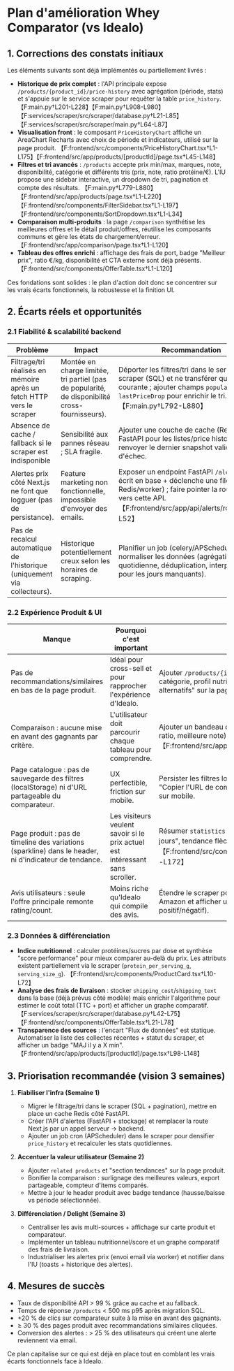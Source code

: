 # Plan d'amélioration Whey Comparator (vs Idealo)

## 1. Corrections des constats initiaux
Les éléments suivants sont déjà implémentés ou partiellement livrés :

- **Historique de prix complet** : l'API principale expose `/products/{product_id}/price-history` avec agrégation (période, stats) et s'appuie sur le service scraper pour requêter la table `price_history`. 【F:main.py†L201-L228】【F:main.py†L908-L980】【F:services/scraper/src/scraper/database.py†L21-L85】【F:services/scraper/src/scraper/main.py†L64-L87】
- **Visualisation front** : le composant `PriceHistoryChart` affiche un AreaChart Recharts avec choix de période et indicateurs, utilisé sur la page produit. 【F:frontend/src/components/PriceHistoryChart.tsx†L1-L175】【F:frontend/src/app/products/[productId]/page.tsx†L45-L148】
- **Filtres et tri avancés** : `/products` accepte prix min/max, marques, note, disponibilité, catégorie et différents tris (prix, note, ratio protéine/€). L'IU propose une sidebar interactive, un dropdown de tri, pagination et compte des résultats. 【F:main.py†L779-L880】【F:frontend/src/app/products/page.tsx†L1-L220】【F:frontend/src/components/FilterSidebar.tsx†L1-L197】【F:frontend/src/components/SortDropdown.tsx†L1-L34】
- **Comparaison multi-produits** : la page `/comparison` synthétise les meilleures offres et le détail produit/offres, réutilise les composants communs et gère les états de chargement/erreur. 【F:frontend/src/app/comparison/page.tsx†L1-L120】
- **Tableau des offres enrichi** : affichage des frais de port, badge "Meilleur prix", ratio €/kg, disponibilité et CTA externe sont déjà présents. 【F:frontend/src/components/OfferTable.tsx†L1-L120】

Ces fondations sont solides : le plan d'action doit donc se concentrer sur les vrais écarts fonctionnels, la robustesse et la finition UI.

## 2. Écarts réels et opportunités

### 2.1 Fiabilité & scalabilité backend
| Problème | Impact | Recommandation |
| --- | --- | --- |
| Filtrage/tri réalisés en mémoire après un fetch HTTP vers le scraper | Montée en charge limitée, tri partiel (pas de popularité, de disponibilité cross-fournisseurs). | Déporter les filtres/tri dans le service scraper (SQL) et ne transférer que la page courante ; ajouter champs `popularity`, `lastPriceDrop` pour enrichir le tri. 【F:main.py†L792-L880】 |
| Absence de cache / fallback si le scraper est indisponible | Sensibilité aux pannes réseau ; SLA fragile. | Ajouter une couche de cache (Redis) côté FastAPI pour les listes/price history, et renvoyer le dernier snapshot valide en cas d'échec. |
| Alertes prix côté Next.js ne font que logguer (pas de persistance). | Feature marketing non fonctionnelle, impossible d'envoyer des emails. | Exposer un endpoint FastAPI `/alerts` qui écrit en base + déclenche une file (ex : Redis/worker) ; faire pointer la route Next.js vers cette API. 【F:frontend/src/app/api/alerts/route.ts†L1-L52】 |
| Pas de recalcul automatique de l'historique (uniquement via collecteurs). | Historique potentiellement creux selon les horaires de scraping. | Planifier un job (celery/APScheduler) pour normaliser les données (agrégation quotidienne, déduplication, interpolation pour les jours manquants). |

### 2.2 Expérience Produit & UI
| Manque | Pourquoi c'est important | Proposition |
| --- | --- | --- |
| Pas de recommandations/similaires en bas de la page produit. | Idéal pour cross-sell et pour rapprocher l'expérience d'Idealo. | Ajouter `/products/{id}/related` (basé sur marque, catégorie, profil nutritionnel) et une section "Produits alternatifs" sur la page produit. |
| Comparaison : aucune mise en avant des gagnants par critère. | L'utilisateur doit parcourir chaque tableau pour comprendre. | Ajouter un bandeau de synthèse (meilleur prix, meilleur ratio, meilleure note) et coloration des cellules gagnantes. 【F:frontend/src/app/comparison/page.tsx†L84-L113】 |
| Page catalogue : pas de sauvegarde des filtres (localStorage) ni d'URL partageable du comparateur. | UX perfectible, friction sur mobile. | Persister les filtres localement, proposer un bouton "Copier l'URL de comparaison" et ajouter un mode liste sur mobile. |
| Page produit : pas de timeline des variations (sparkline) dans le header, ni d'indicateur de tendance. | Les visiteurs veulent savoir si le prix actuel est intéressant sans scroller. | Résumer `statistics` dans le hero (badge "-12% vs 30 jours", tendance flèche). 【F:main.py†L975-L979】【F:frontend/src/components/PriceHistoryChart.tsx†L158-L172】 |
| Avis utilisateurs : seule l'offre principale remonte rating/count. | Moins riche qu'Idealo qui compile des avis. | Étendre le scraper pour collecter les avis SerpAPI + Amazon et afficher un agrégat + extraits (top positif/négatif). |

### 2.3 Données & différenciation
- **Indice nutritionnel** : calculer protéines/sucres par dose et synthèse "score performance" pour mieux comparer au-delà du prix. Les attributs existent partiellement via le scraper (`protein_per_serving_g`, `serving_size_g`). 【F:frontend/src/components/ProductCard.tsx†L10-L72】
- **Analyse des frais de livraison** : stocker `shipping_cost`/`shipping_text` dans la base (déjà prévus côté modèle) mais enrichir l'algorithme pour estimer le coût total (TTC + port) et afficher un graphe comparatif. 【F:services/scraper/src/scraper/database.py†L42-L75】【F:frontend/src/components/OfferTable.tsx†L21-L78】
- **Transparence des sources** : l'encart "Flux de données" est statique. Automatiser la liste des collectes récentes + statut du scraper, et afficher un badge "MAJ il y a X min". 【F:frontend/src/app/products/[productId]/page.tsx†L98-L148】

## 3. Priorisation recommandée (vision 3 semaines)

1. **Fiabiliser l'infra (Semaine 1)**
   - Migrer le filtrage/tri dans le scraper (SQL + pagination), mettre en place un cache Redis côté FastAPI.
   - Créer l'API d'alertes (FastAPI + stockage) et remplacer la route Next.js par un appel serveur → backend.
   - Ajouter un job cron (APScheduler) dans le scraper pour densifier `price_history` et recalculer les stats quotidiennes.

2. **Accentuer la valeur utilisateur (Semaine 2)**
   - Ajouter `related products` et "section tendances" sur la page produit.
   - Bonifier la comparaison : surlignage des meilleures valeurs, export partageable, compteur d'items comparés.
   - Mettre à jour le header produit avec badge tendance (hausse/baisse vs période sélectionnée).

3. **Différenciation / Delight (Semaine 3)**
   - Centraliser les avis multi-sources + affichage sur carte produit et comparateur.
   - Implémenter un tableau nutritionnel/score et un graphe comparatif des frais de livraison.
   - Industrialiser les alertes prix (envoi email via worker) et notifier dans l'IU (toasts + historique des alertes).

## 4. Mesures de succès
- Taux de disponibilité API > 99 % grâce au cache et au fallback.
- Temps de réponse `/products` < 500 ms p95 après migration SQL.
- +20 % de clics sur comparateur suite à la mise en avant des gagnants.
- ≥ 30 % des pages produit avec recommandations similaires cliquées.
- Conversion des alertes : > 25 % des utilisateurs qui créent une alerte reviennent via email.

Ce plan capitalise sur ce qui est déjà en place tout en comblant les vrais écarts fonctionnels face à Idealo.
